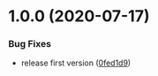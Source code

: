 # 1.0.0 (2020-07-17)


### Bug Fixes

* release first version ([0fed1d9](https://github.com/atom-ide-community/atom-ide-hyperclick/commit/0fed1d9fdbe47842c37181fdcaad0d6d518d5d15))
